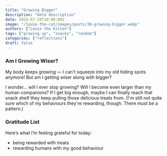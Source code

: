 ```yaml
---
title: "Growing Bigger"
description: "meta description"
date: 2024-07-28T10:00:00Z
image: "/louie-the-cat/images/posts/30-growing-bigger.webp"
authors: ["Louie the Kitten"]
tags: ["growing up", "snacks", "random"]
categories: ["reflections"]
draft: false
---
```


### Am I Growing Wiser?

My body keeps growing — I can't squeeze into my old hiding spots anymore! But am I getting wiser along with bigger?

I wonder... will I ever stop growing? Will I become even larger than my human companions? If I get big enough, maybe I can finally reach that snack shelf they keep pulling those delicious treats from. (I'm still not quite sure which of my behaviours they're rewarding, though. There must be a pattern.)

### Gratitude List

Here’s what I’m feeling grateful for today:

* being rewarded with treats
* rewarding humans with my good behaviour
